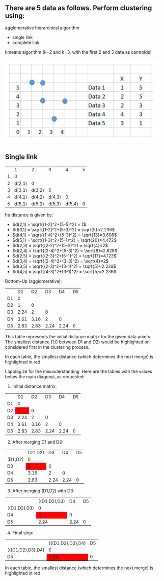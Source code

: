 ## There are 5 data as follows. Perform clustering using:

agglomerative hierarchical algorithm

* single link
* complete link

kmeans algorithm (k=2 and k=3, with the first 2 and 3 data as centroids)

![alt text](image-1.png)

## Single link

<table><tbody><tr><td> </td><td>1</td><td>2</td><td>3</td><td>4</td><td>5</td></tr><tr><td>1</td><td>0</td><td> </td><td> </td><td> </td><td> </td></tr><tr><td>2</td><td>d(2,1)</td><td>0</td><td> </td><td> </td><td> </td></tr><tr><td>3</td><td>d(3,1)</td><td>d(3,2)</td><td>0</td><td> </td><td> </td></tr><tr><td>4</td><td>d(4,1)</td><td>d(4,2)</td><td>d(4,3)</td><td>0</td><td> </td></tr><tr><td>5</td><td>d(5,1)</td><td>d(5,2)</td><td>d(5,3)</td><td>d(5,4)</td><td>0</td></tr></tbody></table>

he distance is given by:

- $d(2,1) = \sqrt{(1-2)^2+(5-5)^2} = 1$
- $d(3,1) = \sqrt{(1-2)^2+(5-3)^2} = \sqrt{5}≈2.236$
- $d(4,1) = \sqrt{(1-4)^2+(5-3)^2} = \sqrt{13}≈3.606$
- $d(5,1) = \sqrt{(1-3)^2+(5-1)^2} = \sqrt{20}≈4.472$
- $d(2,3) = \sqrt{(2-2)^2+(5-3)^2} = \sqrt{4}≈2$
- $d(2,4) = \sqrt{(2-4)^2+(5-3)^2} = \sqrt{8}≈2.828$
- $d(2,5) = \sqrt{(2-3)^2+(5-1)^2} = \sqrt{17}≈4.123$
- $d(3,4) = \sqrt{(2-4)^2+(3-3)^2} = \sqrt{4}≈2$
- $d(3,5) = \sqrt{(2-3)^2+(3-1)^2} = \sqrt{5}≈2.236$
- $d(4,5) = \sqrt{(4-3)^2+(3-1)^2} = \sqrt{5}≈2.236$

Bottom-Up (agglomerative):

<table>
<tbody>
<tr>
<td> </td><td>D1</td><td>D2</td><td>D3</td><td>D4</td><td>D5</td>
</tr>
<tr>
<td>D1</td><td>0</td><td> </td><td> </td><td> </td><td> </td>
</tr>
<tr>
<td>D2</td><td >1</td><td>0</td><td> </td><td> </td><td> </td>
</tr>
<tr>
<td>D3</td><td>2.24</td><td>2</td><td>0</td><td> </td><td> </td>
</tr>
<tr>
<td>D4</td><td>3.61</td><td>3.16</td><td>2</td><td>0</td><td> </td>
</tr>
<tr>
<td>D5</td><td>2.83</td><td>2.83</td><td>2.24</td><td>2.24</td><td>0</td>
</tr>
</tbody>
</table>
This table represents the initial distance matrix for the given data points. The smallest distance (1.0 between D1 and D2) would be highlighted or considered first in the clustering process.

In each table, the smallest distance (which determines the next merge) is highlighted in red.

I apologize for the misunderstanding. Here are the tables with the values below the main diagonal, as requested:

1. Initial distance matrix:

<table>
<tbody>
<tr>
<td> </td><td>D1</td><td>D2</td><td>D3</td><td>D4</td><td>D5</td>
</tr>
<tr>
<td>D1</td><td>0</td><td> </td><td> </td><td> </td><td> </td>
</tr>
<tr>
<td>D2</td><td style="background-color: red;">1</td><td>0</td><td> </td><td> </td><td> </td>
</tr>
<tr>
<td>D3</td><td>2.24</td><td>2</td><td>0</td><td> </td><td> </td>
</tr>
<tr>
<td>D4</td><td>3.61</td><td>3.16</td><td>2</td><td>0</td><td> </td>
</tr>
<tr>
<td>D5</td><td>2.83</td><td>2.83</td><td>2.24</td><td>2.24</td><td>0</td>
</tr>
</tbody>
</table>

2. After merging D1 and D2:

<table>
<tbody>
<tr>
<td> </td><td>(D1,D2)</td><td>D3</td><td>D4</td><td>D5</td>
</tr>
<tr>
<td>(D1,D2)</td><td>0</td><td> </td><td> </td><td> </td>
</tr>
<tr>
<td>D3</td><td style="background-color: red;">2</td><td>0</td><td> </td><td> </td>
</tr>
<tr>
<td>D4</td><td>3.16</td><td>2</td><td>0</td><td> </td>
</tr>
<tr>
<td>D5</td><td>2.83</td><td>2.24</td><td>2.24</td><td>0</td>
</tr>
</tbody>
</table>

3. After merging (D1,D2) with D3:

<table>
<tbody>
<tr>
<td> </td><td>((D1,D2),D3)</td><td>D4</td><td>D5</td>
</tr>
<tr>
<td>((D1,D2),D3)</td><td>0</td><td> </td><td> </td>
</tr>
<tr>
<td>D4</td><td style="background-color: red;">2</td><td>0</td><td> </td>
</tr>
<tr>
<td>D5</td><td>2.24</td><td>2.24</td><td>0</td>
</tr>
</tbody>
</table>

4. Final step:

<table>
<tbody>
<tr>
<td> </td><td>(((D1,D2),D3),D4)</td><td>D5</td>
</tr>
<tr>
<td>(((D1,D2),D3),D4)</td><td>0</td><td> </td>
</tr>
<tr>
<td>D5</td><td style="background-color: red;">2.24</td><td>0</td>
</tr>
</tbody>
</table>

In each table, the smallest distance (which determines the next merge) is highlighted in red.
